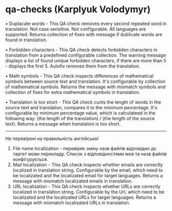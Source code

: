 # qa-checks (Karplyuk Volodymyr)
• Duplacate words - This QA check removes every second repeated word in translation. Not case sensitive. Not configurable.  All languages are supported. Returns collection of fixes with message if dublicate words are found in translation.

• Forbidden characters - This QA check detects forbidden characters in translation from a predefined configurable collection. The warning message displays a list of found unique forbidden characters, if there are more than 5 - displays the first 5. Autofix removes them from the translation.

• Math symbols - This QA check inspects differences of mathematical symbols between source text and translation. It's configurable by collection of mathematical symbols. Returns the message with mismatch symbols and collection of fixes for extra mathematical symbols in translation.

• Translation is too short - This QA check cunts the length of words in the source text and translation, compares it to the minimum percentage. It's configurable by minimum percentage value, which is calculateed in the following way: (the length of the translation) / (the length of the source text). Returns a message when translation is too short.

------------------------------
Не перевірені на правильність англійської
1. File name localization - перевіряє зміну назв файлів відповідно до таргет мови перекладу. Список з відповідностями мов та назв файлів конфігурується.
2. Mail localization - This QA check inspects whether emails are correctly localized in translation string. Configurable by the email, which need to be localizated and the localizated email for target languages. Returns a message with mismatch localizated emails in translation.
3. URL localization - This QA check inspects whether URLs are correctly localized in translation string. Configurable by the Url, which need to be localizated and the localizated URLs for target languages. Returns a message with mismatch localizated URLs in translation.
